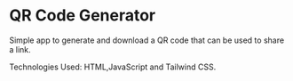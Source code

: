 # QR Code Generator
Simple app to generate and download a QR code that can be used to share a link.

Technologies Used: HTML,JavaScript and Tailwind CSS.
